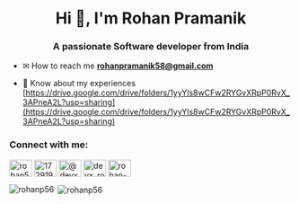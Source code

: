 <h1 align="center">Hi 👋, I'm Rohan Pramanik</h1>
<h3 align="center">A passionate Software developer from India</h3>

- ✉︎ How to reach me **rohanpramanik58@gmail.com**

- 📝 Know about my experiences [https://drive.google.com/drive/folders/1yyYls8wCFw2RYGvXRpP0RvX_3APneA2L?usp=sharing](https://drive.google.com/drive/folders/1yyYls8wCFw2RYGvXRpP0RvX_3APneA2L?usp=sharing)

<h3 align="left">Connect with me:</h3>
<p align="left">
<a href="https://linkedin.com/in/rohan58" target="blank"><img align="center" src="https://raw.githubusercontent.com/rahuldkjain/github-profile-readme-generator/master/src/images/icons/Social/linked-in-alt.svg" alt="rohan58" height="30" width="40" /></a>
<a href="https://stackoverflow.com/users/17291986" target="blank"><img align="center" src="https://raw.githubusercontent.com/rahuldkjain/github-profile-readme-generator/master/src/images/icons/Social/stack-overflow.svg" alt="17291986" height="30" width="40" /></a>
<a href="https://hashnode.com/@devx-58" target="blank"><img align="center" src="https://raw.githubusercontent.com/rahuldkjain/github-profile-readme-generator/master/src/images/icons/Social/hashnode.svg" alt="@devx-58" height="30" width="40" /></a>
<a href="https://www.hackerrank.com/devx_rohan" target="blank"><img align="center" src="https://raw.githubusercontent.com/rahuldkjain/github-profile-readme-generator/master/src/images/icons/Social/hackerrank.svg" alt="devx_rohan" height="30" width="40" /></a>
<a href="https://www.leetcode.com/rohan-58" target="blank"><img align="center" src="https://raw.githubusercontent.com/rahuldkjain/github-profile-readme-generator/master/src/images/icons/Social/leet-code.svg" alt="rohan-58" height="30" width="40" /></a>
</p>



<p><img align="left" src="https://github-readme-stats.vercel.app/api/top-langs?username=rohanp56&show_icons=true&locale=en&layout=compact&bg_color=212121&title_color=ffffff&text_color=ffffff" alt="rohanp56" /></p>

<p>&nbsp;<img align="center" src="https://github-readme-stats.vercel.app/api?username=rohanp56&show_icons=true&locale=en&bg_color=212121&title_color=ffffff&text_color=ffffff" alt="rohanp56" /></p>

